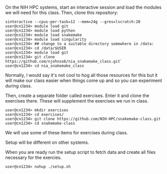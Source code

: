 

On the NIH HPC systems, start an interactive session and load the modules we will need for this class.
Then, clone this repository:
```console
sinteractive --cpus-per-task=12 --mem=24g --gres=lscratch:20
user@cn1234> module load git
user@cn1234> module load python
user@cn1234> module load snakemake
user@cn1234> module load singularity 
user@cn1234> ## change to a suitable directory somewhere in /data:
user@cn1234> cd /data/$USER
user@cn1234> module load git
user@cn1234> git clone https://github.com/njohnso6/nia_snakemake_class.git`
user@cn1234> cd nia_snakemake_class
```

Normally, I would say it's not cool to hog all those resources for this but it will make our class easier when things come up and so you can experiment during class.

Then, create a separate folder called exercises. Enter it and
clone the exercises there. These will supplement the exercises 
we run in class.

```console
user@cn1234> mkdir exercises
user@cn1234> cd exercises/
user@cn1234> git clone https://github.com/NIH-HPC/snakemake-class.git
user@cn1234> cd snakemake-class
```
We will use some of these items for exercises during class.

Setup will be different on other systems.

When you are ready run the setup script to fetch data and create all files
necessary for the exercies.

```console
user@cn1234> nohup ./setup.sh
```


